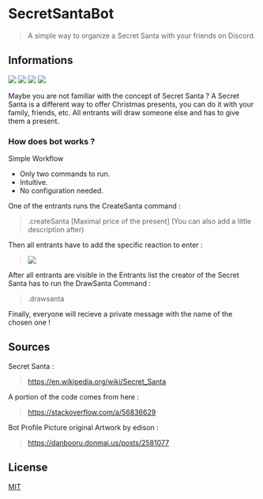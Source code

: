 # SecretSantaBot

> A simple way to organize a Secret Santa with your friends on Discord.

## Informations
[![](https://img.shields.io/badge/Project%20Status-Ended-red?style=for-the-badge)](https://github.com/EmericJdt/SecretSantaBot/projects/1) ![](https://img.shields.io/badge/Programmation%20Language-C%23-brightgreen?style=for-the-badge) ![](https://img.shields.io/badge/Language-English-blue?style=for-the-badge) [![](https://img.shields.io/badge/Invite%20Bot-Click%20Here-blueviolet?style=for-the-badge)](https://discordapp.com/oauth2/authorize?client_id=657987596785418260&scope=bot&permissions=8)

Maybe you are not familiar with the concept of Secret Santa ?
A Secret Santa is a different way to offer Christmas presents, you can do it with your family, friends, etc.
All entrants will draw someone else and has to give them a present.

### How does bot works ?

Simple Workflow 
- Only two commands to run.
- Intuitive.
- No configuration needed.

One of the entrants runs the CreateSanta command :
> .createSanta [Maximal price of the present] (You can also add a little description after)

Then all entrants have to add the specific reaction to enter :
> ![](https://i.imgur.com/GrISYKd.jpg)

After all entrants are visible in the Entrants list the creator of the Secret Santa has to run the DrawSanta Command :
> .drawsanta

Finally, everyone will recieve a private message with the name of the chosen one !


## Sources

Secret Santa : 
> https://en.wikipedia.org/wiki/Secret_Santa

A portion of the code comes from here :
> https://stackoverflow.com/a/56836629

Bot Profile Picture original Artwork by edison :
> https://danbooru.donmai.us/posts/2581077

## License
[MIT](https://choosealicense.com/licenses/mit/)
